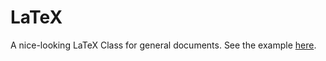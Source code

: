 # LaTeX
A nice-looking LaTeX Class for general documents. See the example [here](https://github.com/bryandeagle/latex/blob/master/example/output/example.pdf).
